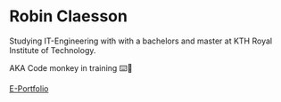 # Robin Claesson 
Studying IT-Engineering with with a bachelors and master at KTH Royal Institute of Technology.

AKA Code monkey in training ⌨️🐒

[E-Portfolio]([https://robinclaesson.github.io/](https://portfolio.robinclaesson.com/))

<!--
**RobinClaesson/RobinClaesson** is a ✨ _special_ ✨ repository because its `README.md` (this file) appears on your GitHub profile.

Here are some ideas to get you started:

- 🔭 I’m currently working on ...
- 🌱 I’m currently learning ...
- 👯 I’m looking to collaborate on ...
- 🤔 I’m looking for help with ...
- 💬 Ask me about ...
- 📫 How to reach me: ...
- 😄 Pronouns: ...
- ⚡ Fun fact: ...
-->

